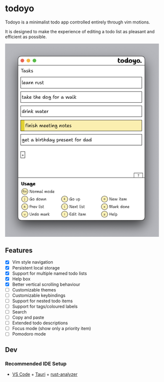 # todoyo

Todoyo is a minimalist todo app controlled entirely through vim motions.

It is designed to make the experience of editing a todo list as pleasant
and efficient as possible.

![todoyo screenshot](./screenshots/todoyo-example.png)

## Features

- [x] Vim style navigation
- [x] Persistent local storage
- [x] Support for multiple named todo lists
- [x] Help box
- [x] Better vertical scrolling behaviour
- [ ] Customizable themes
- [ ] Customizable keybindings
- [ ] Support for nested todo items
- [ ] Support for tags/coloured labels
- [ ] Search
- [ ] Copy and paste
- [ ] Extended todo descriptions
- [ ] Focus mode (show only a priority item)
- [ ] Pomodoro mode

## Dev

### Recommended IDE Setup

- [VS Code](https://code.visualstudio.com/) + [Tauri](https://marketplace.visualstudio.com/items?itemName=tauri-apps.tauri-vscode) + [rust-analyzer](https://marketplace.visualstudio.com/items?itemName=rust-lang.rust-analyzer)

